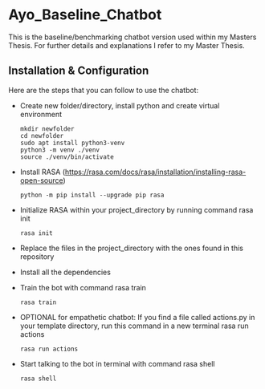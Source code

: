 # Ayo_Baseline_Chatbot

This is the baseline/benchmarking chatbot version used within my Masters Thesis. For further details and explanations I refer to my Master Thesis.

## Installation & Configuration

Here are the steps that you can follow to use the chatbot:

* Create new folder/directory, install python and create virtual environment

    ```
    mkdir newfolder
    cd newfolder
    sudo apt install python3-venv
    python3 -m venv ./venv
    source ./venv/bin/activate
    ```
    
* Install RASA (https://rasa.com/docs/rasa/installation/installing-rasa-open-source)

    ```
    python -m pip install --upgrade pip rasa
    ```
* Initialize RASA within your project_directory by running command rasa init

    ```
    rasa init
    ```
    
* Replace the files in the project_directory with the ones found in this repository
* Install all the dependencies
* Train the bot with command rasa train

    ```
    rasa train
    ```
* OPTIONAL for empathetic chatbot: If you find a file called actions.py in your template directory, run this command in a new terminal rasa run actions

    ```
    rasa run actions
    ```
* Start talking to the bot in terminal with command rasa shell

    ```
    rasa shell
    ```
